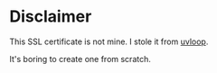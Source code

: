 # Disclaimer

This SSL certificate is not mine. I stole it from [uvloop](https://github.com/MagicStack/uvloop/tree/v0.19.0/tests/certs).

It's boring to create one from scratch.

